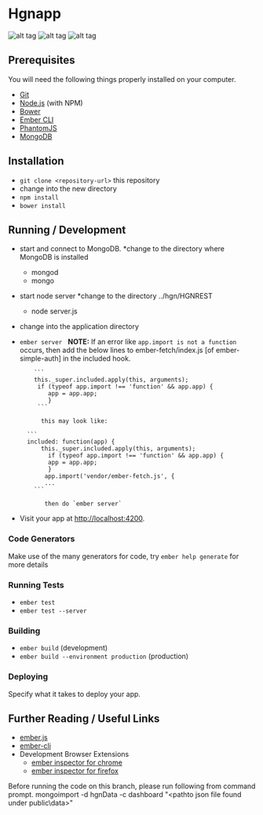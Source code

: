 # Hgnapp



![alt tag](http://s16.postimg.org/rl1gcls6d/Screen_Shot_2016_04_12_at_3_37_18_AM.png)
![alt tag](http://s23.postimg.org/b38xc18sb/Screen_Shot_2016_04_13_at_6_03_32_AM.png)
![alt tag](http://s24.postimg.org/o88ig4th1/Screen_Shot_2016_04_13_at_6_07_34_AM.png)


## Prerequisites

You will need the following things properly installed on your computer.

* [Git](http://git-scm.com/)
* [Node.js](http://nodejs.org/) (with NPM)
* [Bower](http://bower.io/)
* [Ember CLI](http://ember-cli.com/)
* [PhantomJS](http://phantomjs.org/)
* [MongoDB](https://www.mongodb.com/download-center#community)

## Installation

* `git clone <repository-url>` this repository
* change into the new directory
* `npm install`
* `bower install`

## Running / Development
* start and connect to MongoDB.
   *change to the directory where MongoDB is installed
    - mongod
    - mongo
* start node server
   *change to the directory ../hgn/HGNREST
    - node server.js
* change into the application directory
* `ember server`
           **NOTE:** If an error like `app.import is not a function` occurs,
           then add the below lines to ember-fetch/index.js [of ember-simple-auth] in the included hook.

          ```
          this._super.included.apply(this, arguments);
           if (typeof app.import !== 'function' && app.app) {
              app = app.app;
              }
           ```

            this may look like:

        ```
        included: function(app) {
            this._super.included.apply(this, arguments);
              if (typeof app.import !== 'function' && app.app) {
              app = app.app;
              }
             app.import('vendor/ember-fetch.js', {
             ...
          ```

             then do `ember server`
* Visit your app at [http://localhost:4200](http://localhost:4200).

### Code Generators

Make use of the many generators for code, try `ember help generate` for more details

### Running Tests

* `ember test`
* `ember test --server`

### Building

* `ember build` (development)
* `ember build --environment production` (production)

### Deploying

Specify what it takes to deploy your app.

## Further Reading / Useful Links

* [ember.js](http://emberjs.com/)
* [ember-cli](http://ember-cli.com/)
* Development Browser Extensions
  * [ember inspector for chrome](https://chrome.google.com/webstore/detail/ember-inspector/bmdblncegkenkacieihfhpjfppoconhi)
  * [ember inspector for firefox](https://addons.mozilla.org/en-US/firefox/addon/ember-inspector/)

Before running the code on this branch, please run following from command prompt.
mongoimport -d hgnData -c dashboard "<pathto json file found under public\data>"
